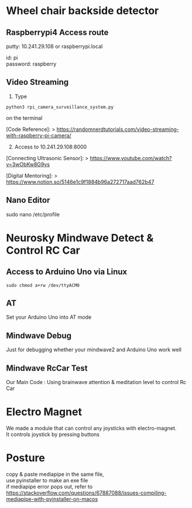 # Wheel chair backside detector

## Raspberrypi4 Access route
putty: 10.241.29.108 or raspberrypi.local

id: pi   
password: raspberry

## Video Streaming

1. Type 
```
python3 rpi_camera_surveillance_system.py
```   
on the terminal      
   
[Code Reference]: > https://randomnerdtutorials.com/video-streaming-with-raspberry-pi-camera/
   
   2. Access to 10.241.29.108:8000

[Connecting Ultrasonic Sensor]: > https://www.youtube.com/watch?v=3wObKw8G9ys

[Digital Mentoring]: > https://www.notion.so/5146e1c9f1884b96a272717aad762b47

## Nano Editor 
sudo nano /etc/profile


# Neurosky Mindwave Detect & Control RC Car

## Access to Arduino Uno via Linux
```
sudo chmod a+rw /dev/ttyACM0
```
   
## AT
Set your Arduino Uno into AT mode

## Mindwave Debug
Just for debugging whether your mindwave2 and Arduino Uno work well

## Mindwave RcCar Test
Our Main Code : Using brainwave attention & meditation level to control Rc Car

# Electro Magnet
We made a module that can control any joysticks with electro-magnet.   
It controls joystick by pressing buttons


# Posture
copy & paste mediapipe in the same file,   
use pyinstaller to make an exe file   
if mediapipe error pops out, refer to    https://stackoverflow.com/questions/67887088/issues-compiling-mediapipe-with-pyinstaller-on-macos
